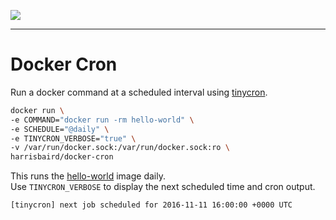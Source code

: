 [![](https://images.microbadger.com/badges/image/harrisbaird/docker-cron.svg)](https://microbadger.com/images/harrisbaird/docker-cron "Get your own image badge on microbadger.com")

---

# Docker Cron

Run a docker command at a scheduled interval using [tinycron](https://github.com/bcicen/tinycron).

```bash
docker run \
-e COMMAND="docker run -rm hello-world" \
-e SCHEDULE="@daily" \
-e TINYCRON_VERBOSE="true" \
-v /var/run/docker.sock:/var/run/docker.sock:ro \
harrisbaird/docker-cron
```

This runs the [hello-world](https://hub.docker.com/_/hello-world/) image daily.   
Use `TINYCRON_VERBOSE` to display the next scheduled time and cron output. 

```
[tinycron] next job scheduled for 2016-11-11 16:00:00 +0000 UTC
```
